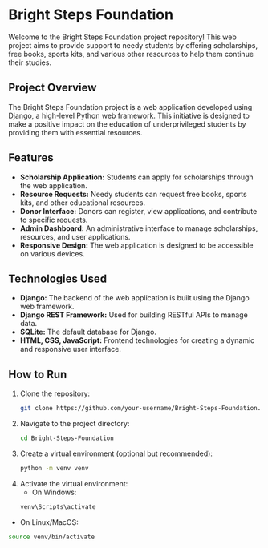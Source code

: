 # Bright Steps Foundation

Welcome to the Bright Steps Foundation project repository! This web project aims to provide support to needy students by offering scholarships, free books, sports kits, and various other resources to help them continue their studies.

## Project Overview

The Bright Steps Foundation project is a web application developed using Django, a high-level Python web framework. This initiative is designed to make a positive impact on the education of underprivileged students by providing them with essential resources.

## Features

- **Scholarship Application:** Students can apply for scholarships through the web application.
- **Resource Requests:** Needy students can request free books, sports kits, and other educational resources.
- **Donor Interface:** Donors can register, view applications, and contribute to specific requests.
- **Admin Dashboard:** An administrative interface to manage scholarships, resources, and user applications.
- **Responsive Design:** The web application is designed to be accessible on various devices.

## Technologies Used

- **Django:** The backend of the web application is built using the Django web framework.
- **Django REST Framework:** Used for building RESTful APIs to manage data.
- **SQLite:** The default database for Django.
- **HTML, CSS, JavaScript:** Frontend technologies for creating a dynamic and responsive user interface.

## How to Run

1. Clone the repository:
   ```bash
   git clone https://github.com/your-username/Bright-Steps-Foundation.git
2. Navigate to the project directory:
   ```bash
   cd Bright-Steps-Foundation
3. Create a virtual environment (optional but recommended):
   ```bash
   python -m venv venv
4. Activate the virtual environment:
   - On Windows:
   ```bash
   venv\Scripts\activate
  - On Linux/MacOS:
  ```bash
  source venv/bin/activate


